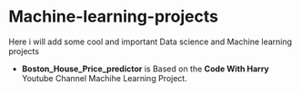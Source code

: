 # Machine-learning-projects
Here i will add some cool and important Data science and Machine learning projects
* **Boston_House_Price_predictor** is Based on the **Code With Harry** Youtube Channel Machihe Learning Project.
